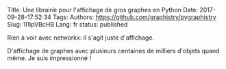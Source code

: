 Title: Une librairie pour l'affichage de gros graphes en Python
Date: 2017-09-28-17:52:34
Tags: 
Authors: https://github.com/graphistry/pygraphistry
Slug: 1l1lpVBcHB
Lang: fr
status: published

Rien à voir avec networkx: il s'agit juste d'affichage.

D'affichage de graphes avec plusieurs centaines de milliers d'objets quand même.
Je suis impressionné !
